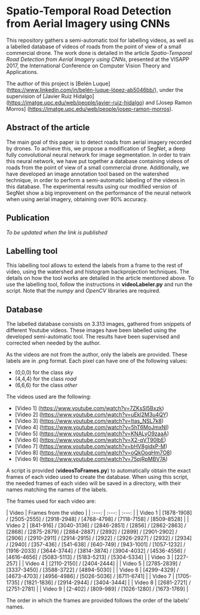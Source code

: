 # Spatio-Temporal Road Detection from Aerial Imagery using CNNs

This repository gathers a semi-automatic tool for labelling videos, as well as a labelled database of videos of roads from the point of view of a small commercial drone. The work done is detailed in the article _Spatio-Temporal Road Detection from Aerial Imagery using CNNs_, presented at the VISAPP 2017, the International Conference on Computer Vision Theory and Applications.

The author of this project is [Belén Luque] (https://www.linkedin.com/in/belén-luque-lópez-ab5046bb/), under the supervision of [Javier Ruiz Hidalgo] (https://imatge.upc.edu/web/people/javier-ruiz-hidalgo) and [Josep Ramon Morros] (https://imatge.upc.edu/web/people/josep-ramon-morros).

## Abstract of the article

The main goal of this paper is to detect roads from aerial imagery recorded by drones. To achieve this, we propose a modification of SegNet, a deep fully convolutional neural network for image segmentation. In order to train this neural network, we have put together a database containing videos of roads from the point of view of a small commercial drone. Additionally, we have developed an image annotation tool based on the watershed technique, in order to perform a semi-automatic labeling of the videos in this database. The experimental results using our modified version of SegNet show a big improvement on the performance of the neural network when using aerial imagery, obtaining over 90% accuracy.

## Publication

_To be updated when the link is published_

## Labelling tool

This labelling tool allows to extend the labels from a frame to the rest of video, using the watershed and histogram backprojection techniques. The details on how the tool works are detailed in the article mentioned above. To use the labelling tool, follow the instructions in **videoLabeler.py** and run the script. Note that the _numpy_ and _OpenCV_ libraries are required.

## Database

The labelled database consists on 3.313 images, gathered from snippets of different Youtube videos. These images have been labelled using the developed semi-automatic tool. The results have been supervised and corrected when needed by the author.

As the videos are not from the author, only the labels are provided. These labels are in .png format. Each pixel can have one of the following values:
* (0,0,0) for the class _sky_
* (4,4,4) for the class _road_
* (6,6,6) for the class _other_

The videos used are the following:
* [Video 1] (https://www.youtube.com/watch?v=7ZKsSl5Bxzk)
* [Video 2] (https://www.youtube.com/watch?v=uEkl2M3u4QY)
* [Video 3] (https://www.youtube.com/watch?v=Itas_NSL7k8)
* [Video 4] (https://www.youtube.com/watch?v=5hT6MoJmxNI)
* [Video 5] (https://www.youtube.com/watch?v=KNALyO9zaaA)
* [Video 6] (https://www.youtube.com/watch?v=X2-qVT90lbE)
* [Video 7] (https://www.youtube.com/watch?v=bHV8gidxP-M)
* [Video 8] (https://www.youtube.com/watch?v=oQkOoqHm7O8)
* [Video 9] (https://www.youtube.com/watch?v=75pjRpMBV7A)

A script is provided (**videosToFrames.py**) to automatically obtain the exact frames of each video used to create the database. When using this script, the needed frames of each video will be saved in a directory, with their names matching the names of the labels.

The frames used for each video are:

| Video | Frames from the video | 
| :---: | :---: | :---: |
| Video 1 | [1878-1908] / [2505-2555] / [2918-2948] / [4768-4798] / [7118-7158] / [8509-8528] | 
| Video 2 | [841-916] / [3040-3136] / [2846-2851] / [2856] / [2862-2863] / [2868] / [2875-2879] / [2884-2887] / [2892] / [2899] / [2901-2902] / [2906] / [2910-2911] / [2914-2915] / [2922] / [2926-2927] / [2932] / [2934] / [2940] / [357-436] / [541-638] / [640-749] / [943-1001] / [1057-1232] / [1916-2033] / [3644-3744] / [3814-3874] / [3904-4032] / [4536-4556] / [4616-4656] / [5083-5113] / [5183-5213] / [5304-5334] | 
| Video 3 | [227-257] | 
| Video 4 | [2110-2150] / [2404-2444] | 
| Video 5 | [2785-2839] / [3337-3450] / [3588-3722] / [4894-5030] | 
| Video 6 | [4299-4329] / [4673-4703] / [4956-4986] / [5026-5036] / [6711-6741] | 
| Video 7 | [1705-1735] / [1821-1836] / [2914-2944] / [3404-3444] | 
| Video 8 | [2681-2721] / [2751-2781] | 
| Video 9 | [2-402] / [809-989] / [1026-1280] / [1673-1769] | 

The order in which the frames are provided follows the order of the labels' names.

